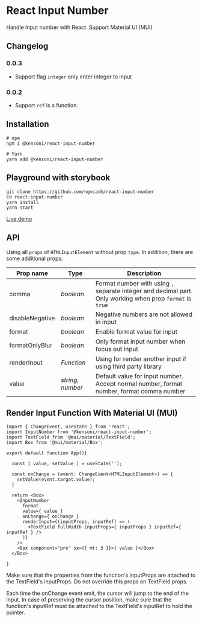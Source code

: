 # React Input Number

Handle Input number with React. Support Material UI (MUI)

## Changelog

### 0.0.3

- Support flag `integer` only enter integer to input

### 0.0.2

- Support `ref` is a function.

## Installation

```
# npm
npm i @kensoni/react-input-number

# Yarn
yarn add @kensoni/react-input-number
```

## Playground with storybook

```
git clone https://github.com/ngvcanh/react-input-number
cd react-input-number
yarn install
yarn start
```

[Live demo](https://ngvcanh.github.io/react-input-number)

## API

Using all `props` of `HTMLInputElement` without prop `type`. In addition, there are some additional props:

| Prop name | Type | Description |
|---|---|---|
| comma | _boolean_ | Format number with using `,` separate integer and decimal part. Only working when prop `format` is `true` |
| disableNegative | _boolean_ | Negative numbers are not allowed in input |
| format | _boolean_ | Enable format value for input |
| formatOnlyBlur | _boolean_ | Only format input number when focus out input |
| renderInput | _Function_ | Using for render another input if using third party library |
| value | _string_, _number_ | Default value for input number. Accept normal number, format number, format comma number |

## Render Input Function With Material UI (MUI)

```tsx
import { ChangeEvent, useState } from 'react';
import InputNumber from '@kensoni/react-input-number';
import TextField from '@mui/material/TextField';
import Box from '@mui/material/Box';

export default function App(){

  const [ value, setValue ] = useState('');

  const onChange = (event: ChangeEvent<HTMLInputElement>) => {
    setValue(event.target.value);
  }

  return <Box>
    <InputNumber 
      format
      value={ value }
      onChange={ onChange }
      renderInput={(inputProps, inputRef) => (
        <TextField fullWidth inputProps={ inputProps } inputRef={ inputRef } />
      )}
    />
    <Box component="pre" sx={{ mt: 3 }}>{ value }</Box>
  </Box>

}
```

Make sure that the properties from the function's inputProps are attached to the TextField's inputProps. Do not override this props on TextField props.

Each time the onChange event emit, the cursor will jump to the end of the input. In case of preserving the cursor position, make sure that the function's inputRef must be attached to the TextField's inputRef to hold the pointer.